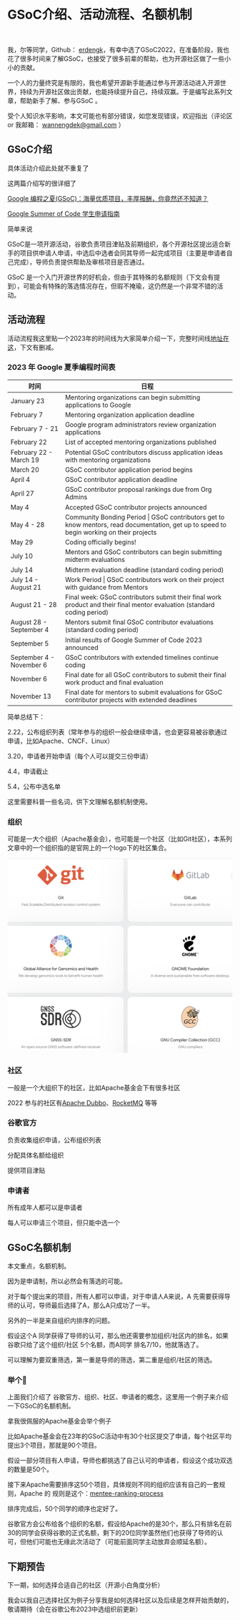 # GSoC介绍、活动流程、名额机制

<br>

我，尔等同学，Github： [erdengk](https://github.com/erdengk)，有幸中选了GSoC2022，在准备阶段，我也花了很多时间来了解GSoC，也接受了很多前辈的帮助，也为开源社区做了一些小小的贡献。

一个人的力量终究是有限的，我也希望开源新手能通过参与开源活动进入开源世界，持续为开源社区做出贡献，也能持续提升自己，持续双赢。于是编写此系列文章，帮助新手了解、参与GSoC 。

受个人知识水平影响，本文可能也有部分错误，如您发现错误，欢迎指出（评论区 or 我邮箱：
wannengdek@gmail.com ）

## GSoC介绍

具体活动介绍此处就不重复了

这两篇介绍写的很详细了

[Google 编程之夏(GSoC)：海量优质项目，丰厚报酬，你竟然还不知道？](https://zhuanlan.zhihu.com/p/27330699)

[Google Summer of Code 学生申请指南](https://zhuanlan.zhihu.com/p/27823910)

简单来说

GSoC是一项开源活动，谷歌负责项目津贴及前期组织，各个开源社区提出适合新手的项目供申请人申请，中选后中选者会同其导师一起完成项目（主要是申请者自己完成），导师负责提供帮助及审核项目是否通过。

GSoC 是一个入门开源世界的好机会，但由于其特殊的名额规则（下文会有提到），可能会有特殊的落选情况存在，但瑕不掩瑜，这仍然是一个非常不错的活动。

## 活动流程

活动流程我这里贴一个2023年的时间线为大家简单介绍一下，完整时间线[地址在这](https://developers.google.com/open-source/gsoc/timeline)，下文有删减。

### 2023 年 Google 夏季编程时间表 

| 时间                     | 日程                                                         |
| ------------------------ | ------------------------------------------------------------ |
| January 23               | Mentoring organizations can begin submitting applications to Google |
| February 7               | Mentoring organization application deadline                  |
| February 7 - 21          | Google program administrators review organization applications |
| February 22              | List of accepted mentoring organizations published           |
| February 22 - March 19   | Potential GSoC contributors discuss application ideas with mentoring organizations |
| March 20                 | GSoC contributor application period begins                   |
| April 4                  | GSoC contributor application deadline                        |
| April 27                 | GSoC contributor proposal rankings due from Org Admins       |
| May 4                    | Accepted GSoC contributor projects announced                 |
| May 4 - 28               | Community Bonding Period \| GSoC contributors get to know mentors, read documentation, get up to speed to begin working on their projects |
| May 29                   | Coding officially begins!                                    |
| July 10                  | Mentors and GSoC contributors can begin submitting midterm evaluations |
| July 14                  | Midterm evaluation deadline (standard coding period)         |
| July 14 - August 21      | Work Period \| GSoC contributors work on their project with guidance from Mentors |
| August 21 - 28           | Final week: GSoC contributors submit their final work product and their final mentor evaluation (standard coding period) |
| August 28 - September 4  | Mentors submit final GSoC contributor evaluations (standard coding period) |
| September 5              | Initial results of Google Summer of Code 2023 announced      |
| September 4 - November 6 | GSoC contributors with extended timelines continue coding    |
| November 6               | Final date for all GSoC contributors to submit their final work product and final evaluation |
| November 13              | Final date for mentors to submit evaluations for GSoC contributor projects with extended deadlines |



简单总结下：

2.22，公布组织列表（常年参与的组织一般会继续申请，也会更容易被谷歌通过申请，比如Apache、CNCF、Linux）

3.20，申请者开始申请（每个人可以提交三份申请）

4.4，申请截止

5.4，公布中选名单



这里需要科普一些名词，供下文理解名额机制使用。

### 组织

可能是一大个组织（Apache基金会），也可能是一个社区（比如Git社区），本系列文章中的一个组织指的是官网上的一个logo下的社区集合。

![image-20221231190654183](https://raw.githubusercontent.com/erdengk/picGo/main/img/202212311906369.png)



### 社区

一般是一个大组织下的社区，比如Apache基金会下有很多社区

2022 参与的社区有[Apache Dubbo](https://cwiki.apache.org/confluence/display/COMDEV/GSoC+2022+Ideas+list#GSoC2022Ideaslist-ApacheDubbo)、[RocketMQ](https://cwiki.apache.org/confluence/display/COMDEV/GSoC+2022+Ideas+list#GSoC2022Ideaslist-RocketMQ) 等等

### 谷歌官方

负责收集组织申请，公布组织列表

分配具体名额给组织

提供项目津贴

### 申请者

所有成年人都可以是申请者

每人可以申请三个项目，但只能中选一个

## GSoC名额机制

本文重点，名额机制。

因为是申请制，所以必然会有落选的可能。

对于每个提出来的项目，所有人都可以申请，对于申请人A来说，A 先需要获得导师的认可，导师最后选择了A，那么A只成功了一半。

另外的一半是来自组织内排序的问题。

假设这个A 同学获得了导师的认可，那么他还需要参加组织/社区内的排名，如果谷歌只给了这个组织/社区 5个名额，而A同学 排名7/10，他就落选了。

可以理解为要双重筛选，第一重是导师的筛选，第二重是组织/社区的筛选。

### 举个🌰

上面我们介绍了 谷歌官方、组织、社区、申请者的概念，这里用一个例子来介绍一下GSoC的名额机制。

拿我很佩服的Apache基金会举个例子

比如Apache基金会在23年的GSoC活动中有30个社区提交了申请，每个社区平均提出3个项目，那就是90个项目。

假设一部分项目有人申请，导师也都挑选了自己认可的申请者，假设这个成功双选的数量是50个。

接下来Apache需要排序这50个项目，具体规则不同的组织应该有自己的一套规则，Apache 的 规则是这个：[mentee-ranking-process](https://community.apache.org/mentee-ranking-process.html)

排序完成后，50个同学的顺序也定好了。

谷歌官方会公布给各个组织的名额，假设给Apache的是30个，那么只有排名在前30的同学会获得谷歌的正式名额，剩下的20位同学虽然他们也获得了导师的认可，但他们可能也无缘此次活动了（可能前面同学主动放弃会顺延名额）。

## 下期预告

下一期，如何选择合适自己的社区（开源小白角度分析）

我会以我自己选择社区为例子分享我是如何选择社区以及后续是怎样开始贡献的，敬请期待（会在谷歌公布2023中选组织前更新）

